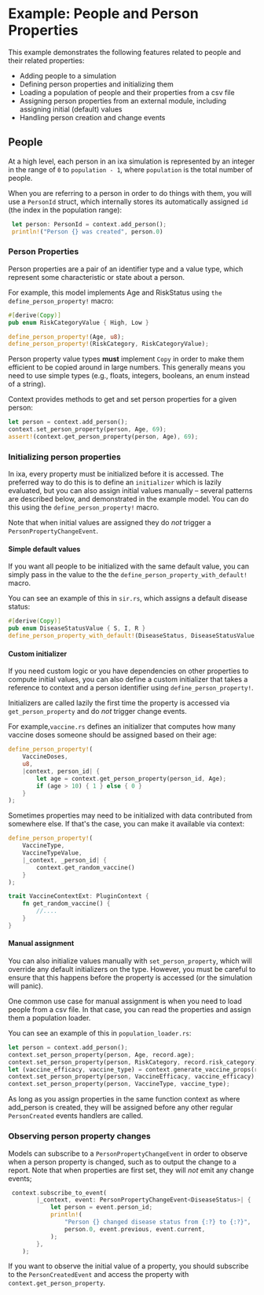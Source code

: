 # Example: People and Person Properties

This example demonstrates the following features related to people and their
related properties:

* Adding people to a simulation
* Defining person properties and initializing them
* Loading a population of people and their properties from a csv file
* Assigning person properties from an external module, including assigning initial (default) values
* Handling person creation and change events

## People

At a high level, each person in an ixa simulation is represented by an integer in the
range of `0` to `population - 1`, where `population` is the total number of people.

When you are referring to a person in order to do things with them, you will use a `PersonId`
struct, which internally stores its automatically assigned `id` (the index in
the population range):

```rust
 let person: PersonId = context.add_person();
 println!("Person {} was created", person.0)
 ```

### Person Properties

Person properties are a pair of an identifier type and a value type, which represent
some characteristic or state about a person.

For example, this model implements Age and RiskStatus using
`the define_person_property!` macro:

```rust
#[derive(Copy)]
pub enum RiskCategoryValue { High, Low }

define_person_property!(Age, u8);
define_person_property!(RiskCategory, RiskCategoryValue);
```

Person property value types **must** implement `Copy` in order to make them efficient
to be copied around in large numbers. This generally means you need to use simple
types (e.g., floats, integers, booleans, an enum instead of a string).

Context provides methods to get and set person properties for a given person:

```rust
let person = context.add_person();
context.set_person_property(person, Age, 69);
assert!(context.get_person_property(person, Age), 69);
```

### Initializing person properties

In ixa, every property must be initialized before it is accessed. The preferred
way to do this is to define an `initializer` which is lazily evaluated,
but you can also assign initial values manually – several patterns
are described below, and demonstrated in the example model. You can do this
using the `define_person_property!` macro.

Note that when initial values are assigned they do *not* trigger a
`PersonPropertyChangeEvent`.

#### Simple default values

If you want all people to be initialized with the same default value, you can
simply pass in the value to the the `define_person_property_with_default!` macro.

You can see an example of this in `sir.rs`, which assigns a default disease
status:

```rust
#[derive(Copy)]
pub enum DiseaseStatusValue { S, I, R }
define_person_property_with_default!(DiseaseStatus, DiseaseStatusValue, DiseaseStatus::S);
```

#### Custom initializer

If you need custom logic or you have dependencies on other properties to compute
initial values, you can also define a custom initializer that takes a reference
to context and a person identifier using `define_person_property!`.

Initializers are called lazily the first time the property is accessed via
`get_person_property` and do *not* trigger change events.

For example,`vaccine.rs` defines an initializer that computes how many vaccine
doses someone should be assigned based on their age:

```rust
define_person_property!(
    VaccineDoses,
    u8,
    |context, person_id| {
        let age = context.get_person_property(person_id, Age);
        if (age > 10) { 1 } else { 0 }
    }
);
```

Sometimes properties may need to be initialized with data contributed from somewhere
else. If that's the case, you can make it available via context:

```rust
define_person_property!(
    VaccineType,
    VaccineTypeValue,
    |_context, _person_id| {
        context.get_random_vaccine()
    }
);

trait VaccineContextExt: PluginContext {
    fn get_random_vaccine() {
        //....
    }
}
```

#### Manual assignment

You can also initialize values manually with `set_person_property`, which will
override any default initializers on the type. However, you must be careful to
ensure that this happens before the property is accessed (or the simulation will panic).

One common use case for manual assignment is when you need to load people from a csv file.
In that case, you can read the properties and assign them a population loader.

You can see an example of this in `population_loader.rs`:

```rust
let person = context.add_person();
context.set_person_property(person, Age, record.age);
context.set_person_property(person, RiskCategory, record.risk_category);
let (vaccine_efficacy, vaccine_type) = context.generate_vaccine_props(record.risk_category);
context.set_person_property(person, VaccineEfficacy, vaccine_efficacy);
context.set_person_property(person, VaccineType, vaccine_type);
```

As long as you assign properties in the same function context as where add_person
is created, they will be assigned before any other regular `PersonCreated` events
handlers are called.

### Observing person property changes

Models can subscribe to a `PersonPropertyChangeEvent` in order to observe when
a person property is changed, such as to output the change to a report. Note
that when properties are first set, they will *not* emit any change events;

```rust
 context.subscribe_to_event(
        |_context, event: PersonPropertyChangeEvent<DiseaseStatus>| {
            let person = event.person_id;
            println!(
                "Person {} changed disease status from {:?} to {:?}",
                person.0, event.previous, event.current,
            );
        },
    );
```

If you want to observe the initial value of a property, you should subscribe to
the `PersonCreatedEvent` and access the property with `context.get_person_property`.
